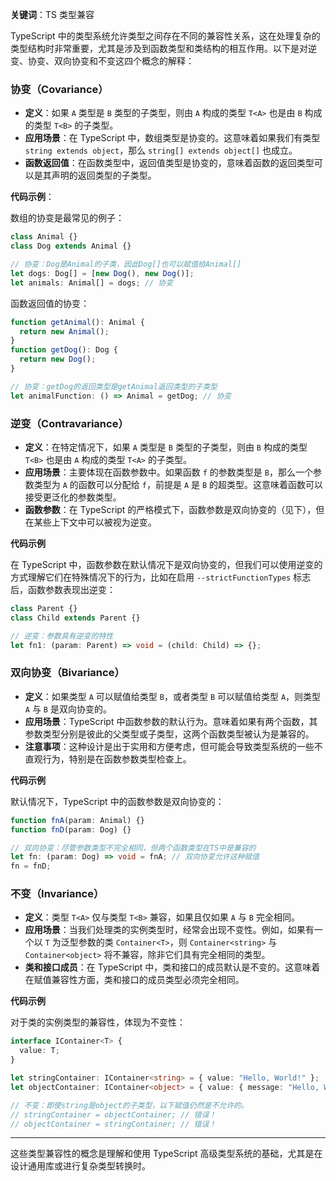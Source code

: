 **关键词**：TS 类型兼容

TypeScript 中的类型系统允许类型之间存在不同的兼容性关系，这在处理复杂的类型结构时非常重要，尤其是涉及到函数类型和类结构的相互作用。以下是对逆变、协变、双向协变和不变这四个概念的解释：

### 协变（Covariance）

- **定义**：如果 `A` 类型是 `B` 类型的子类型，则由 `A` 构成的类型 `T<A>` 也是由 `B` 构成的类型 `T<B>` 的子类型。
- **应用场景**：在 TypeScript 中，数组类型是协变的。这意味着如果我们有类型 `string extends object`，那么 `string[] extends object[]` 也成立。
- **函数返回值**：在函数类型中，返回值类型是协变的，意味着函数的返回类型可以是其声明的返回类型的子类型。

**代码示例**：

数组的协变是最常见的例子：

```typescript
class Animal {}
class Dog extends Animal {}

// 协变：Dog是Animal的子类，因此Dog[]也可以赋值给Animal[]
let dogs: Dog[] = [new Dog(), new Dog()];
let animals: Animal[] = dogs; // 协变
```

函数返回值的协变：

```typescript
function getAnimal(): Animal {
  return new Animal();
}
function getDog(): Dog {
  return new Dog();
}

// 协变：getDog的返回类型是getAnimal返回类型的子类型
let animalFunction: () => Animal = getDog; // 协变
```

### 逆变（Contravariance）

- **定义**：在特定情况下，如果 `A` 类型是 `B` 类型的子类型，则由 `B` 构成的类型 `T<B>` 也是由 `A` 构成的类型 `T<A>` 的子类型。
- **应用场景**：主要体现在函数参数中。如果函数 `f` 的参数类型是 `B`，那么一个参数类型为 `A` 的函数可以分配给 `f`，前提是 `A` 是 `B` 的超类型。这意味着函数可以接受更泛化的参数类型。
- **函数参数**：在 TypeScript 的严格模式下，函数参数是双向协变的（见下），但在某些上下文中可以被视为逆变。

**代码示例**

在 TypeScript 中，函数参数在默认情况下是双向协变的，但我们可以使用逆变的方式理解它们在特殊情况下的行为，比如在启用 `--strictFunctionTypes` 标志后，函数参数表现出逆变：

```typescript
class Parent {}
class Child extends Parent {}

// 逆变：参数具有逆变的特性
let fn1: (param: Parent) => void = (child: Child) => {};
```

### 双向协变（Bivariance）

- **定义**：如果类型 `A` 可以赋值给类型 `B`，或者类型 `B` 可以赋值给类型 `A`，则类型 `A` 与 `B` 是双向协变的。
- **应用场景**：TypeScript 中函数参数的默认行为。意味着如果有两个函数，其参数类型分别是彼此的父类型或子类型，这两个函数类型被认为是兼容的。
- **注意事项**：这种设计是出于实用和方便考虑，但可能会导致类型系统的一些不直观行为，特别是在函数参数类型检查上。

**代码示例**

默认情况下，TypeScript 中的函数参数是双向协变的：

```typescript
function fnA(param: Animal) {}
function fnD(param: Dog) {}

// 双向协变：尽管参数类型不完全相同，但两个函数类型在TS中是兼容的
let fn: (param: Dog) => void = fnA; // 双向协变允许这种赋值
fn = fnD;
```

### 不变（Invariance）

- **定义**：类型 `T<A>` 仅与类型 `T<B>` 兼容，如果且仅如果 `A` 与 `B` 完全相同。
- **应用场景**：当我们处理类的实例类型时，经常会出现不变性。例如，如果有一个以 `T` 为泛型参数的类 `Container<T>`，则 `Container<string>` 与 `Container<object>` 将不兼容，除非它们具有完全相同的类型。
- **类和接口成员**：在 TypeScript 中，类和接口的成员默认是不变的。这意味着在赋值兼容性方面，类和接口的成员类型必须完全相同。

**代码示例**

对于类的实例类型的兼容性，体现为不变性：

```typescript
interface IContainer<T> {
  value: T;
}

let stringContainer: IContainer<string> = { value: "Hello, World!" };
let objectContainer: IContainer<object> = { value: { message: "Hello, World!" } };

// 不变：即使string是object的子类型，以下赋值仍然是不允许的。
// stringContainer = objectContainer; // 错误！
// objectContainer = stringContainer; // 错误！
```

---

这些类型兼容性的概念是理解和使用 TypeScript 高级类型系统的基础，尤其是在设计通用库或进行复杂类型转换时。
